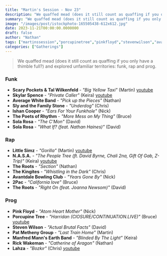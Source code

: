 ```yaml
---
title: "Martin's Session - Nov 23"
description: "We quaffed mead (does it still count as quaffing if you only have a thimble full?) and explored unfamiliar territories: funk, rap and prog."
summary: "We quaffed mead (does it still count as quaffing if you only have a thimble full?) and explored unfamiliar territories: funk, rap and prog."
image: "/images/post/istockphoto-165505438-612x612.jpg"
date: 2023-11-21T00:00:00.0000000
draft: false
author: "Nathan"
tags: ["martinssession","porcupinetree","pinkfloyd","stevenwilson","avantdalebowlingclub","solarosa","theroots","littlesimz","rickwakeman","slyandthefamilystone","scarypocketsandtalwilkenfeld","nasa","2pac","lahza","ishancooper","thekingites","skylarspence","patmethenygroup","averagewhiteband","thepoetsofrhythm","manfredmannsearthband","youtube"]
categories: ["Gatherings"]
---
```

> We quaffed mead (does it still count as quaffing if you only have a thimble full?) and explored unfamiliar territories: funk, rap and prog.
### Funk
- **Scary Pockets & Tal Wilkenfeld** - _"Big Yellow Taxi"_ (Martin) [youtube](https://www.youtube.com/watch?v=8jm1Zl2Fjd4)
- **Skylar Spence** - _"Private Caller"_ (Keira)  [youtube](https://www.youtube.com/watch?v=PsoJNBWkKWQ)
- **Average White Band** - _"Pick up the Pieces"_ (Nathan)
- **Sly and the Family Stone** - _"Underdog"_ (Chris)
- **Ishan Cooper** - _"Ears For Your Funkhole"_ (Nick)
- **The Poets of Rhythm** - _"More Mess on My Thing"_ (Bruce)
- **Sola Rosa** - _"The C'Mon"_ (David)
- **Sola Rosa** - _"What If? (feat. Nathan Haines)"_ (David)
### Rap
- **Little Simz** - _"Gorilla"_ (Martin) [youtube](https://www.youtube.com/watch?v=K7xzmkpwNoA)
- **N.A.S.A.** - _"The People Tree (ft. David Byrne, Chali 2na, Gift Of Gab, Z-Trip)"_ (Keira) [youtube](https://www.youtube.com/watch?v=631W6DGjdgQ)
- **The Roots** - _"Section"_ (Nathan)
- **The Kingites** - _"Whistling in the Dark"_ (Chris)
- **Avantdale Bowling Club** - _"Years Gone By"_ (Nick)
- **2Pac** - _"California love"_ (Bruce)
- **The Roots** - _"Right On (feat. Joanna Newsom)"_ (David)
### Prog
- **Pink Floyd** - _"Atom Heart Mother"_ (Nick)
- **Porcupine Tree** - _"Harridan (ClOSURE/CONTINUATION.LIVE)"_ (Bruce) [youtube](https://www.youtube.com/watch?v=8pavnAi7lNk&pp=ygUkSGFycmlkYW4gKENsT1NVUkUvQ09OVElOVUFUSU9OLkxJVkUp)
- **Steven Wilson** - _"Actual Brutal Facts"_ (David)
- **Pat Metheny Group** - _"Last Train Home"_ (Martin)
- **Manfred Mann's Earth Band** - _"Blinded By The Light"_ (Keira)
- **Rick Wakeman** - _"Catherine of Aragon"_ (Nathan)
- **Lahza** - _"Bozkır"_ (Chris) [youtube](https://www.youtube.com/watch?v=QjRq8HMW-bY)
